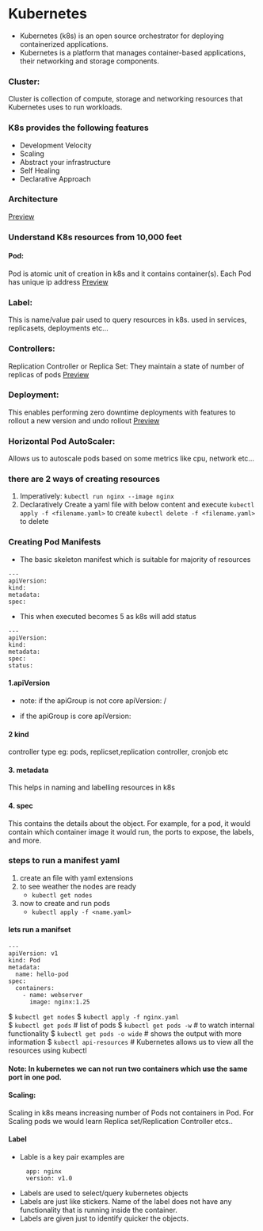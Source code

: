# Kubernetes

* Kubernetes (k8s) is an open source orchestrator for deploying containerized applications.
* Kubernetes is a platform that manages container-based applications, their networking and storage components.

### Cluster: 
Cluster is collection of compute, storage and networking resources that Kubernetes uses to run workloads.

### K8s provides the following features
  * Development Velocity
  * Scaling
  * Abstract your infrastructure
  * Self Healing
  * Declarative Approach

### Architecture
[Preview](./Image/kubernetes15.webp)

### Understand K8s resources from 10,000 feet
#### Pod:
 Pod is atomic unit of creation in k8s and it contains container(s). Each Pod has unique ip address
[Preview](./Image/kubernetes16.PNG)

### Label: 
This is name/value pair used to query resources in k8s. used in services, replicasets, deployments etc…

### Controllers:
Replication Controller or Replica Set: They maintain a state of number of replicas of pods
[Preview](./Image/kubernetes17.PNG)

### Deployment:
This enables performing zero downtime deployments with features to rollout a new version and undo rollout
[Preview](./Image/kubernetes18.PNG)

### Horizontal Pod AutoScaler:
Allows us to autoscale pods based on some metrics like cpu, network etc…

### there are 2 ways of creating resources
1. Imperatively: 
     `kubectl run nginx --image nginx`
2. Declaratively
     Create a yaml file with below content and execute
     `kubectl apply -f <filename.yaml>`    to create 
     `kubectl delete -f <filename.yaml>`   to delete
### Creating Pod Manifests
* The basic skeleton manifest which is suitable for majority of resources

```
---
apiVersion:
kind:
metadata:
spec:
```
* This when executed becomes 5 as k8s will add status

```
---
apiVersion:
kind:
metadata:
spec:
status:
```

#### 1.apiVersion
 - note: if the apiGroup is not core
apiVersion: <apiGroup>/<version>

 - if the apiGroup is core
apiVersion: <version>

#### 2 kind
controller type eg: pods, replicset,replication controller, cronjob etc

#### 3. metadata
This helps in naming and labelling resources in k8s

#### 4. spec
This contains the details about the object. For example, for a pod, it would contain which container image it would run, the ports to expose, the labels, and more.

### steps to run a manifest yaml

1. create an file with yaml extensions
2. to see weather the nodes are ready 
   * `kubectl get nodes`
3. now to create and run pods
   * `kubectl apply -f <name.yaml>`
#### lets run a manifset
```
---
apiVersion: v1
kind: Pod
metadata:
  name: hello-pod
spec:
  containers:
    - name: webserver
      image: nginx:1.25
```
$ `kubectl get nodes`
$ `kubectl apply -f nginx.yaml`  
$ `kubectl get pods`          # list of pods
$ `kubectl get pods -w`       # to watch internal functionality
$ `kubectl get pods -o wide`  # shows the output with more information
$ `kubectl api-resources`     # Kubernetes allows us to view all the resources using kubectl

#### Note: In kubernetes we can not run two containers which use the same port in one pod.

#### Scaling: 
Scaling in k8s means increasing number of Pods not containers in Pod. For Scaling pods we would learn Replica set/Replication Controller etcs..

#### Label
* Lable is a key pair examples are
```
     app: nginx
     version: v1.0
```
* Labels are used to select/query kubernetes objects
* Labels are just like stickers. Name of the label does not have any functionality that is running inside the container.
* Labels are given just to identify quicker the objects.















